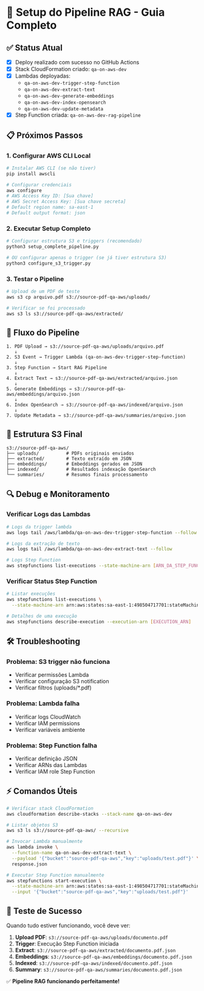 # 🚀 Setup do Pipeline RAG - Guia Completo

## ✅ Status Atual
- [x] Deploy realizado com sucesso no GitHub Actions
- [x] Stack CloudFormation criado: `qa-on-aws-dev`
- [x] Lambdas deployadas:
  - `qa-on-aws-dev-trigger-step-function`
  - `qa-on-aws-dev-extract-text`
  - `qa-on-aws-dev-generate-embeddings`
  - `qa-on-aws-dev-index-opensearch`
  - `qa-on-aws-dev-update-metadata`
- [x] Step Function criada: `qa-on-aws-dev-rag-pipeline`

## 📋 Próximos Passos

### 1. Configurar AWS CLI Local
```bash
# Instalar AWS CLI (se não tiver)
pip install awscli

# Configurar credenciais
aws configure
# AWS Access Key ID: [Sua chave]
# AWS Secret Access Key: [Sua chave secreta]
# Default region name: sa-east-1
# Default output format: json
```

### 2. Executar Setup Completo
```bash
# Configurar estrutura S3 e triggers (recomendado)
python3 setup_complete_pipeline.py

# OU configurar apenas o trigger (se já tiver estrutura S3)
python3 configure_s3_trigger.py
```

### 3. Testar o Pipeline
```bash
# Upload de um PDF de teste
aws s3 cp arquivo.pdf s3://source-pdf-qa-aws/uploads/

# Verificar se foi processado
aws s3 ls s3://source-pdf-qa-aws/extracted/
```

## 🔄 Fluxo do Pipeline

```
1. PDF Upload → s3://source-pdf-qa-aws/uploads/arquivo.pdf
   ↓
2. S3 Event → Trigger Lambda (qa-on-aws-dev-trigger-step-function)
   ↓  
3. Step Function → Start RAG Pipeline
   ↓
4. Extract Text → s3://source-pdf-qa-aws/extracted/arquivo.json
   ↓
5. Generate Embeddings → s3://source-pdf-qa-aws/embeddings/arquivo.json
   ↓
6. Index OpenSearch → s3://source-pdf-qa-aws/indexed/arquivo.json
   ↓
7. Update Metadata → s3://source-pdf-qa-aws/summaries/arquivo.json
```

## 📁 Estrutura S3 Final

```
s3://source-pdf-qa-aws/
├── uploads/          # PDFs originais enviados
├── extracted/        # Texto extraído em JSON
├── embeddings/       # Embeddings gerados em JSON
├── indexed/          # Resultados indexação OpenSearch
└── summaries/        # Resumos finais processamento
```

## 🔍 Debug e Monitoramento

### Verificar Logs das Lambdas
```bash
# Logs da trigger lambda
aws logs tail /aws/lambda/qa-on-aws-dev-trigger-step-function --follow

# Logs da extração de texto
aws logs tail /aws/lambda/qa-on-aws-dev-extract-text --follow

# Logs Step Function
aws stepfunctions list-executions --state-machine-arn [ARN_DA_STEP_FUNCTION]
```

### Verificar Status Step Function
```bash
# Listar execuções
aws stepfunctions list-executions \
  --state-machine-arn arn:aws:states:sa-east-1:498504717701:stateMachine:qa-on-aws-dev-rag-pipeline

# Detalhes de uma execução
aws stepfunctions describe-execution --execution-arn [EXECUTION_ARN]
```

## 🛠️ Troubleshooting

### Problema: S3 trigger não funciona
- Verificar permissões Lambda
- Verificar configuração S3 notification
- Verificar filtros (uploads/*.pdf)

### Problema: Lambda falha
- Verificar logs CloudWatch
- Verificar IAM permissions
- Verificar variáveis ambiente

### Problema: Step Function falha  
- Verificar definição JSON
- Verificar ARNs das Lambdas
- Verificar IAM role Step Function

## ⚡ Comandos Úteis

```bash
# Verificar stack CloudFormation
aws cloudformation describe-stacks --stack-name qa-on-aws-dev

# Listar objetos S3
aws s3 ls s3://source-pdf-qa-aws/ --recursive

# Invocar Lambda manualmente
aws lambda invoke \
  --function-name qa-on-aws-dev-extract-text \
  --payload '{"bucket":"source-pdf-qa-aws","key":"uploads/test.pdf"}' \
  response.json

# Executar Step Function manualmente
aws stepfunctions start-execution \
  --state-machine-arn arn:aws:states:sa-east-1:498504717701:stateMachine:qa-on-aws-dev-rag-pipeline \
  --input '{"bucket":"source-pdf-qa-aws","key":"uploads/test.pdf"}'
```

## 🎯 Teste de Sucesso

Quando tudo estiver funcionando, você deve ver:

1. **Upload PDF**: `s3://source-pdf-qa-aws/uploads/documento.pdf`
2. **Trigger**: Execução Step Function iniciada
3. **Extract**: `s3://source-pdf-qa-aws/extracted/documento.pdf.json`
4. **Embeddings**: `s3://source-pdf-qa-aws/embeddings/documento.pdf.json`  
5. **Indexed**: `s3://source-pdf-qa-aws/indexed/documento.pdf.json`
6. **Summary**: `s3://source-pdf-qa-aws/summaries/documento.pdf.json`

✅ **Pipeline RAG funcionando perfeitamente!**